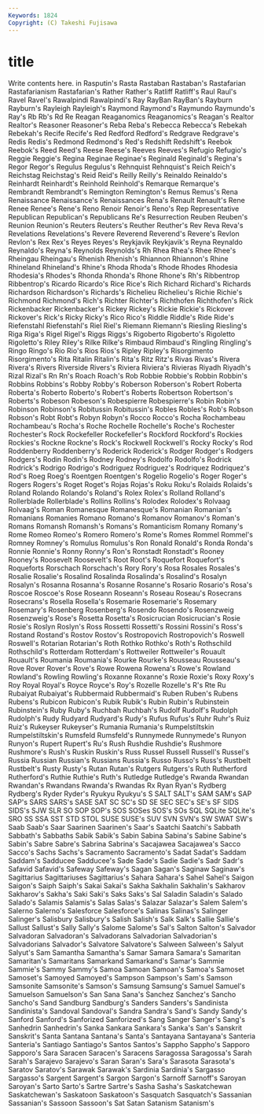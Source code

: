 ```yaml
---
Keywords: 1824 
Copyright: (C) Takeshi Fujisawa
---
```


# title

Write contents here.
in Rasputin's Rasta Rastaban Rastaban's Rastafarian Rastafarianism Rastafarian's
Rather Rather's Ratliff Ratliff's Raul Raul's Ravel Ravel's Rawalpindi Rawalpindi's
Ray RayBan RayBan's Rayburn Rayburn's Rayleigh Rayleigh's Raymond Raymond's Raymundo
Raymundo's Ray's Rb Rb's Rd Re Reagan Reaganomics Reaganomics's Reagan's
Realtor Realtor's Reasoner Reasoner's Reba Reba's Rebecca Rebecca's Rebekah Rebekah's
Recife Recife's Red Redford Redford's Redgrave Redgrave's Redis Redis's Redmond
Redmond's Red's Redshift Redshift's Reebok Reebok's Reed Reed's Reese Reese's
Reeves Reeves's Refugio Refugio's Reggie Reggie's Regina Reginae Reginae's Reginald
Reginald's Regina's Regor Regor's Regulus Regulus's Rehnquist Rehnquist's Reich Reich's
Reichstag Reichstag's Reid Reid's Reilly Reilly's Reinaldo Reinaldo's Reinhardt Reinhardt's
Reinhold Reinhold's Remarque Remarque's Rembrandt Rembrandt's Remington Remington's Remus Remus's
Rena Renaissance Renaissance's Renaissances Rena's Renault Renault's Rene Renee Renee's
Rene's Reno Renoir Renoir's Reno's Rep Representative Republican Republican's Republicans
Re's Resurrection Reuben Reuben's Reunion Reunion's Reuters Reuters's Reuther Reuther's
Rev Reva Reva's Revelations Revelations's Revere Reverend Reverend's Revere's Revlon
Revlon's Rex Rex's Reyes Reyes's Reykjavik Reykjavik's Reyna Reynaldo Reynaldo's
Reyna's Reynolds Reynolds's Rh Rhea Rhea's Rhee Rhee's Rheingau Rheingau's
Rhenish Rhenish's Rhiannon Rhiannon's Rhine Rhineland Rhineland's Rhine's Rhoda Rhoda's
Rhode Rhodes Rhodesia Rhodesia's Rhodes's Rhonda Rhonda's Rhone Rhone's Rh's
Ribbentrop Ribbentrop's Ricardo Ricardo's Rice Rice's Rich Richard Richard's Richards
Richardson Richardson's Richards's Richelieu Richelieu's Richie Richie's Richmond Richmond's Rich's
Richter Richter's Richthofen Richthofen's Rick Rickenbacker Rickenbacker's Rickey Rickey's Rickie
Rickie's Rickover Rickover's Rick's Ricky Ricky's Rico Rico's Riddle Riddle's
Ride Ride's Riefenstahl Riefenstahl's Riel Riel's Riemann Riemann's Riesling Riesling's
Riga Riga's Rigel Rigel's Riggs Riggs's Rigoberto Rigoberto's Rigoletto Rigoletto's
Riley Riley's Rilke Rilke's Rimbaud Rimbaud's Ringling Ringling's Ringo Ringo's
Rio Rio's Rios Rios's Ripley Ripley's Risorgimento Risorgimento's Rita Ritalin
Ritalin's Rita's Ritz Ritz's Rivas Rivas's Rivera Rivera's Rivers Riverside
Rivers's Riviera Riviera's Rivieras Riyadh Riyadh's Rizal Rizal's Rn Rn's
Roach Roach's Rob Robbie Robbie's Robbin Robbin's Robbins Robbins's Robby
Robby's Roberson Roberson's Robert Roberta Roberta's Roberto Roberto's Robert's Roberts
Robertson Robertson's Roberts's Robeson Robeson's Robespierre Robespierre's Robin Robin's Robinson
Robinson's Robitussin Robitussin's Robles Robles's Rob's Robson Robson's Robt Robt's
Robyn Robyn's Rocco Rocco's Rocha Rochambeau Rochambeau's Rocha's Roche Rochelle
Rochelle's Roche's Rochester Rochester's Rock Rockefeller Rockefeller's Rockford Rockford's Rockies
Rockies's Rockne Rockne's Rock's Rockwell Rockwell's Rocky Rocky's Rod Roddenberry
Roddenberry's Roderick Roderick's Rodger Rodger's Rodgers Rodgers's Rodin Rodin's Rodney
Rodney's Rodolfo Rodolfo's Rodrick Rodrick's Rodrigo Rodrigo's Rodriguez Rodriguez's Rodriquez
Rodriquez's Rod's Roeg Roeg's Roentgen Roentgen's Rogelio Rogelio's Roger Roger's
Rogers Rogers's Roget Roget's Rojas Rojas's Roku Roku's Rolaids Rolaids's
Roland Rolando Rolando's Roland's Rolex Rolex's Rolland Rolland's Rollerblade Rollerblade's
Rollins Rollins's Rolodex Rolodex's Rolvaag Rolvaag's Roman Romanesque Romanesque's Romanian
Romanian's Romanians Romanies Romano Romano's Romanov Romanov's Roman's Romans Romansh
Romansh's Romans's Romanticism Romany Romany's Rome Romeo Romeo's Romero Romero's
Rome's Romes Rommel Rommel's Romney Romney's Romulus Romulus's Ron Ronald
Ronald's Ronda Ronda's Ronnie Ronnie's Ronny Ronny's Ron's Ronstadt Ronstadt's
Rooney Rooney's Roosevelt Roosevelt's Root Root's Roquefort Roquefort's Roqueforts Rorschach
Rorschach's Rory Rory's Rosa Rosales Rosales's Rosalie Rosalie's Rosalind Rosalinda
Rosalinda's Rosalind's Rosalyn Rosalyn's Rosanna Rosanna's Rosanne Rosanne's Rosario Rosario's
Rosa's Roscoe Roscoe's Rose Roseann Roseann's Roseau Roseau's Rosecrans Rosecrans's
Rosella Rosella's Rosemarie Rosemarie's Rosemary Rosemary's Rosenberg Rosenberg's Rosendo Rosendo's
Rosenzweig Rosenzweig's Rose's Rosetta Rosetta's Rosicrucian Rosicrucian's Rosie Rosie's Roslyn
Roslyn's Ross Rossetti Rossetti's Rossini Rossini's Ross's Rostand Rostand's Rostov
Rostov's Rostropovich Rostropovich's Roswell Roswell's Rotarian Rotarian's Roth Rothko Rothko's
Roth's Rothschild Rothschild's Rotterdam Rotterdam's Rottweiler Rottweiler's Rouault Rouault's Roumania
Roumania's Rourke Rourke's Rousseau Rousseau's Rove Rover Rover's Rove's Rowe
Rowena Rowena's Rowe's Rowland Rowland's Rowling Rowling's Roxanne Roxanne's Roxie
Roxie's Roxy Roxy's Roy Royal Royal's Royce Royce's Roy's Rozelle
Rozelle's R's Rte Ru Rubaiyat Rubaiyat's Rubbermaid Rubbermaid's Ruben Ruben's
Rubens Rubens's Rubicon Rubicon's Rubik Rubik's Rubin Rubin's Rubinstein Rubinstein's
Ruby Ruby's Ruchbah Ruchbah's Rudolf Rudolf's Rudolph Rudolph's Rudy Rudyard
Rudyard's Rudy's Rufus Rufus's Ruhr Ruhr's Ruiz Ruiz's Rukeyser Rukeyser's
Rumania Rumania's Rumpelstiltskin Rumpelstiltskin's Rumsfeld Rumsfeld's Runnymede Runnymede's Runyon Runyon's
Rupert Rupert's Ru's Rush Rushdie Rushdie's Rushmore Rushmore's Rush's Ruskin
Ruskin's Russ Russel Russell Russell's Russel's Russia Russian Russian's Russians
Russia's Russo Russo's Russ's Rustbelt Rustbelt's Rusty Rusty's Rutan Rutan's
Rutgers Rutgers's Ruth Rutherford Rutherford's Ruthie Ruthie's Ruth's Rutledge Rutledge's
Rwanda Rwandan Rwandan's Rwandans Rwanda's Rwandas Rx Ryan Ryan's Rydberg
Rydberg's Ryder Ryder's Ryukyu Ryukyu's S SALT SALT's SAM SAM's
SAP SAP's SARS SARS's SASE SAT SC SC's SD SE
SEC SEC's SE's SF SIDS SIDS's SJW SLR SO SOP
SOP's SOS SOSes SOS's SOs SQL SQLite SQLite's SRO SS
SSA SST STD STOL SUSE SUSE's SUV SVN SVN's SW
SWAT SW's Saab Saab's Saar Saarinen Saarinen's Saar's Saatchi Saatchi's
Sabbath Sabbath's Sabbaths Sabik Sabik's Sabin Sabina Sabina's Sabine Sabine's
Sabin's Sabre Sabre's Sabrina Sabrina's Sacajawea Sacajawea's Sacco Sacco's Sachs
Sachs's Sacramento Sacramento's Sadat Sadat's Saddam Saddam's Sadducee Sadducee's Sade
Sade's Sadie Sadie's Sadr Sadr's Safavid Safavid's Safeway Safeway's Sagan
Sagan's Saginaw Saginaw's Sagittarius Sagittariuses Sagittarius's Sahara Sahara's Sahel Sahel's
Saigon Saigon's Saiph Saiph's Sakai Sakai's Sakha Sakhalin Sakhalin's Sakharov
Sakharov's Sakha's Saki Saki's Saks Saks's Sal Saladin Saladin's Salado
Salado's Salamis Salamis's Salas Salas's Salazar Salazar's Salem Salem's Salerno
Salerno's Salesforce Salesforce's Salinas Salinas's Salinger Salinger's Salisbury Salisbury's Salish
Salish's Salk Salk's Sallie Sallie's Sallust Sallust's Sally Sally's Salome
Salome's Sal's Salton Salton's Salvador Salvadoran Salvadoran's Salvadorans Salvadorian Salvadorian's
Salvadorians Salvador's Salvatore Salvatore's Salween Salween's Salyut Salyut's Sam Samantha
Samantha's Samar Samara Samara's Samaritan Samaritan's Samaritans Samarkand Samarkand's Samar's
Sammie Sammie's Sammy Sammy's Samoa Samoan Samoan's Samoa's Samoset Samoset's
Samoyed Samoyed's Sampson Sampson's Sam's Samson Samsonite Samsonite's Samson's Samsung
Samsung's Samuel Samuel's Samuelson Samuelson's San Sana Sana's Sanchez Sanchez's
Sancho Sancho's Sand Sandburg Sandburg's Sanders Sanders's Sandinista Sandinista's Sandoval
Sandoval's Sandra Sandra's Sand's Sandy Sandy's Sanford Sanford's Sanforized Sanforized's
Sang Sanger Sanger's Sang's Sanhedrin Sanhedrin's Sanka Sankara Sankara's Sanka's
San's Sanskrit Sanskrit's Santa Santana Santana's Santa's Santayana Santayana's Santeria
Santeria's Santiago Santiago's Santos Santos's Sappho Sappho's Sapporo Sapporo's Sara
Saracen Saracen's Saracens Saragossa Saragossa's Sarah Sarah's Sarajevo Sarajevo's Saran
Saran's Sara's Sarasota Sarasota's Saratov Saratov's Sarawak Sarawak's Sardinia Sardinia's
Sargasso Sargasso's Sargent Sargent's Sargon Sargon's Sarnoff Sarnoff's Saroyan Saroyan's
Sarto Sarto's Sartre Sartre's Sasha Sasha's Saskatchewan Saskatchewan's Saskatoon Saskatoon's
Sasquatch Sasquatch's Sassanian Sassanian's Sassoon Sassoon's Sat Satan Satanism Satanism's
